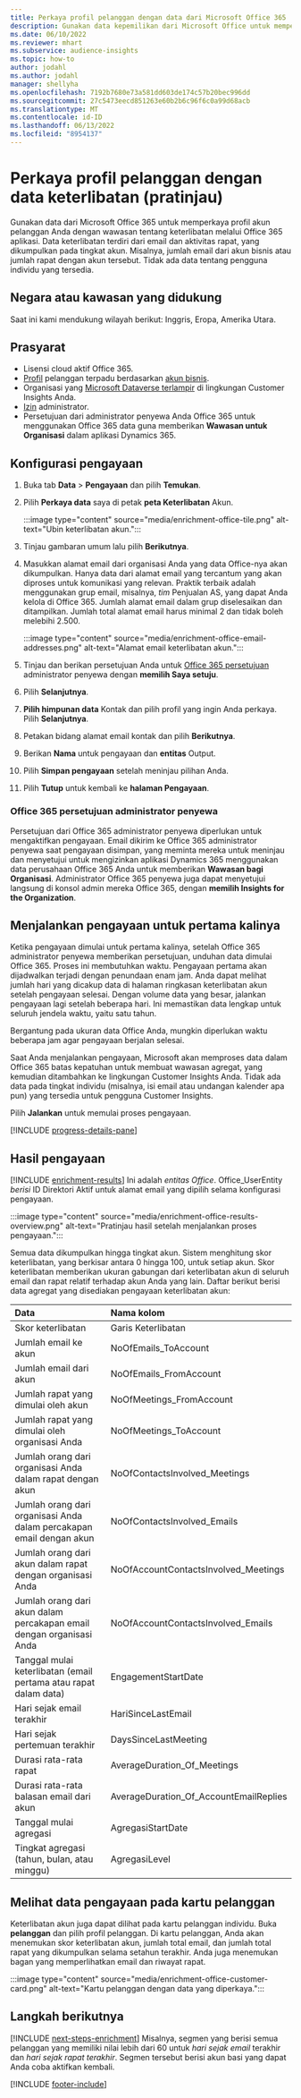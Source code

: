 ```yaml
---
title: Perkaya profil pelanggan dengan data dari Microsoft Office 365
description: Gunakan data kepemilikan dari Microsoft Office untuk memperkaya profil pelanggan Anda dengan data keterlibatan.
ms.date: 06/10/2022
ms.reviewer: mhart
ms.subservice: audience-insights
ms.topic: how-to
author: jodahl
ms.author: jodahl
manager: shellyha
ms.openlocfilehash: 7192b7680e73a581dd603de174c57b20bec996dd
ms.sourcegitcommit: 27c5473eecd851263e60b2b6c96f6c0a99d68acb
ms.translationtype: MT
ms.contentlocale: id-ID
ms.lasthandoff: 06/13/2022
ms.locfileid: "8954137"
---
```

# <a name="enrich-customer-profiles-with-engagement-data-preview"></a>Perkaya profil pelanggan dengan data keterlibatan (pratinjau)

Gunakan data dari Microsoft Office 365 untuk memperkaya profil akun pelanggan Anda dengan wawasan tentang keterlibatan melalui Office 365 aplikasi. Data keterlibatan terdiri dari email dan aktivitas rapat, yang dikumpulkan pada tingkat akun. Misalnya, jumlah email dari akun bisnis atau jumlah rapat dengan akun tersebut. Tidak ada data tentang pengguna individu yang tersedia.

## <a name="supported-countries-or-regions"></a>Negara atau kawasan yang didukung

Saat ini kami mendukung wilayah berikut: Inggris, Eropa, Amerika Utara.

## <a name="prerequisites"></a>Prasyarat

- Lisensi cloud aktif Office 365.
- [Profil](customer-profiles.md) pelanggan terpadu berdasarkan [akun bisnis](work-with-business-accounts.md).
- Organisasi yang [Microsoft Dataverse terlampir](create-environment.md#step-3-connect-to-microsoft-dataverse) di lingkungan Customer Insights Anda.
- [Izin](permissions.md#admin) administrator.
- Persetujuan dari administrator penyewa Anda Office 365 untuk menggunakan Office 365 data guna memberikan **Wawasan untuk Organisasi** dalam aplikasi Dynamics 365.

## <a name="configure-the-enrichment"></a>Konfigurasi pengayaan

1. Buka tab **Data** > **Pengayaan** dan pilih **Temukan**.

1. Pilih **Perkaya data** saya di petak **peta Keterlibatan** Akun.

   :::image type="content" source="media/enrichment-office-tile.png" alt-text="Ubin keterlibatan akun.":::

1. Tinjau gambaran umum lalu pilih **Berikutnya**.

1. Masukkan alamat email dari organisasi Anda yang data Office-nya akan dikumpulkan. Hanya data dari alamat email yang tercantum yang akan diproses untuk komunikasi yang relevan. Praktik terbaik adalah menggunakan grup email, misalnya, *tim* Penjualan AS, yang dapat Anda kelola di Office 365. Jumlah alamat email dalam grup diselesaikan dan ditampilkan. Jumlah total alamat email harus minimal 2 dan tidak boleh melebihi 2.500.

   :::image type="content" source="media/enrichment-office-email-addresses.png" alt-text="Alamat email keterlibatan akun.":::

1. Tinjau dan berikan persetujuan Anda untuk [Office 365 persetujuan](#office-365-tenant-administrator-consent) administrator penyewa dengan **memilih Saya setuju**.

1. Pilih **Selanjutnya**.

1. **Pilih himpunan data** Kontak dan pilih profil yang ingin Anda perkaya. Pilih **Selanjutnya**.

1. Petakan bidang alamat email kontak dan pilih **Berikutnya**.

1. Berikan **Nama** untuk pengayaan dan **entitas** Output.

1. Pilih **Simpan pengayaan** setelah meninjau pilihan Anda.

1. Pilih **Tutup** untuk kembali ke **halaman Pengayaan**.

### <a name="office-365-tenant-administrator-consent"></a>Office 365 persetujuan administrator penyewa

Persetujuan dari Office 365 administrator penyewa diperlukan untuk mengaktifkan pengayaan. Email dikirim ke Office 365 administrator penyewa saat pengayaan disimpan, yang meminta mereka untuk meninjau dan menyetujui untuk mengizinkan aplikasi Dynamics 365 menggunakan data perusahaan Office 365 Anda untuk memberikan **Wawasan bagi Organisasi**. Administrator Office 365 penyewa juga dapat menyetujui langsung di konsol admin mereka Office 365, dengan **memilih Insights for the Organization**.

## <a name="running-the-enrichment-for-the-first-time"></a>Menjalankan pengayaan untuk pertama kalinya

Ketika pengayaan dimulai untuk pertama kalinya, setelah Office 365 administrator penyewa memberikan persetujuan, unduhan data dimulai Office 365. Proses ini membutuhkan waktu. Pengayaan pertama akan dijadwalkan terjadi dengan penundaan enam jam. Anda dapat melihat jumlah hari yang dicakup data di halaman ringkasan keterlibatan akun setelah pengayaan selesai. Dengan volume data yang besar, jalankan pengayaan lagi setelah beberapa hari. Ini memastikan data lengkap untuk seluruh jendela waktu, yaitu satu tahun.

Bergantung pada ukuran data Office Anda, mungkin diperlukan waktu beberapa jam agar pengayaan berjalan selesai.

Saat Anda menjalankan pengayaan, Microsoft akan memproses data dalam Office 365 batas kepatuhan untuk membuat wawasan agregat, yang kemudian ditambahkan ke lingkungan Customer Insights Anda. Tidak ada data pada tingkat individu (misalnya, isi email atau undangan kalender apa pun) yang tersedia untuk pengguna Customer Insights.

Pilih **Jalankan** untuk memulai proses pengayaan.

[!INCLUDE [progress-details-pane](includes/progress-details-pane.md)]

## <a name="enrichment-results"></a>Hasil pengayaan

[!INCLUDE [enrichment-results](includes/enrichment-results.md)] Ini adalah *entitas Office*. Office_UserEntity *berisi* ID Direktori Aktif untuk alamat email yang dipilih selama konfigurasi pengayaan.

:::image type="content" source="media/enrichment-office-results-overview.png" alt-text="Pratinjau hasil setelah menjalankan proses pengayaan.":::

Semua data dikumpulkan hingga tingkat akun. Sistem menghitung skor keterlibatan, yang berkisar antara 0 hingga 100, untuk setiap akun. Skor keterlibatan memberikan ukuran gabungan dari keterlibatan akun di seluruh email dan rapat relatif terhadap akun Anda yang lain. Daftar berikut berisi data agregat yang disediakan pengayaan keterlibatan akun:

| Data                                                                              | Nama kolom                              |
| :-------------------------------------------------------------------------------- |:---------------------------------------- |
| Skor keterlibatan                                                                  |  Garis Keterlibatan                         |
| Jumlah email ke akun                                                       |  NoOfEmails_ToAccount                    |
| Jumlah email dari akun                                                     |  NoOfEmails_FromAccount                  |
| Jumlah rapat yang dimulai oleh akun                                           |  NoOfMeetings_FromAccount                |
| Jumlah rapat yang dimulai oleh organisasi Anda                                 |  NoOfMeetings_ToAccount                  |
| Jumlah orang dari organisasi Anda dalam rapat dengan akun                  |  NoOfContactsInvolved_Meetings           |
| Jumlah orang dari organisasi Anda dalam percakapan email dengan akun       |  NoOfContactsInvolved_Emails             |
| Jumlah orang dari akun dalam rapat dengan organisasi Anda                  |  NoOfAccountContactsInvolved_Meetings    |
| Jumlah orang dari akun dalam percakapan email dengan organisasi Anda       |  NoOfAccountContactsInvolved_Emails      |
| Tanggal mulai keterlibatan (email pertama atau rapat dalam data)                        |  EngagementStartDate                     |
| Hari sejak email terakhir                                                             |  HariSinceLastEmail                      |
| Hari sejak pertemuan terakhir                                                           |  DaysSinceLastMeeting                    |
| Durasi rata-rata rapat                                                      |  AverageDuration_Of_Meetings             |
| Durasi rata-rata balasan email dari akun                                    |  AverageDuration_Of_AccountEmailReplies  |
| Tanggal mulai agregasi                                                            |  AgregasiStartDate                    |
| Tingkat agregasi (tahun, bulan, atau minggu)                                          |  AgregasiLevel                        |

## <a name="see-enrichment-data-on-the-customer-card"></a>Melihat data pengayaan pada kartu pelanggan

Keterlibatan akun juga dapat dilihat pada kartu pelanggan individu. Buka **pelanggan** dan pilih profil pelanggan. Di kartu pelanggan, Anda akan menemukan skor keterlibatan akun, jumlah total email, dan jumlah total rapat yang dikumpulkan selama setahun terakhir. Anda juga menemukan bagan yang memperlihatkan email dan riwayat rapat.

:::image type="content" source="media/enrichment-office-customer-card.png" alt-text="Kartu pelanggan dengan data yang diperkaya.":::

## <a name="next-steps"></a>Langkah berikutnya

[!INCLUDE [next-steps-enrichment](includes/next-steps-enrichment.md)]
Misalnya, segmen yang berisi semua pelanggan yang memiliki nilai lebih dari 60 untuk *hari sejak email* terakhir dan *hari sejak rapat terakhir*. Segmen tersebut berisi akun basi yang dapat Anda coba aktifkan kembali.

[!INCLUDE [footer-include](includes/footer-banner.md)]
